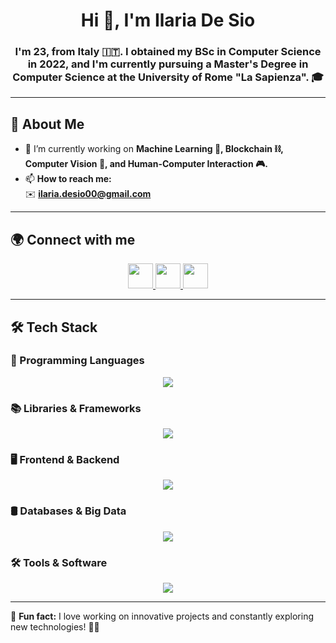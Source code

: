 # <h1 align="center">Hi 👋, I'm Ilaria De Sio</h1>

<h3 align="center">
  I'm 23, from Italy 🇮🇹. I obtained my BSc in Computer Science in 2022, and I'm
  currently pursuing a Master's Degree in Computer Science at the University of Rome "La Sapienza". 🎓
</h3>

---

## 🚀 About Me

- 🔭 I’m currently working on **Machine Learning 🤖, Blockchain ⛓️, Computer Vision 👀, and Human-Computer Interaction 🎮.**  
- 📫 **How to reach me:**  
  ✉️ **ilaria.desio00@gmail.com**  

---

## 🌍 Connect with me  

<p align="center">
  <a href="https://www.linkedin.com/in/ilaria-de-sio/" target="blank">
    <img src="https://skillicons.dev/icons?i=linkedin" width="40"/>
  </a>
  <a href="https://instagram.com/ilariadesio_" target="blank">
    <img src="https://skillicons.dev/icons?i=instagram" width="40"/>
  </a>
  <a href="https://discord.gg/790478358814261272" target="blank">
    <img src="https://skillicons.dev/icons?i=discord" width="40"/>
  </a>
</p>

---

## 🛠️ Tech Stack  

### 🚀 Programming Languages  

<p align="center">
  <img src="https://skillicons.dev/icons?i=c,cpp,cs,java,py,ts,js,v" />
</p>

### 📚 Libraries & Frameworks  

<p align="center">
  <img src="https://skillicons.dev/icons?i=react,nextjs,tailwind,jquery,opencv,pandas,matplotlib,sklearn,tensorflow,pytorch,solidity" />
</p>

### 🖥️ Frontend & Backend  

<p align="center">
  <img src="https://skillicons.dev/icons?i=html,css,nodejs,npm,selenium,docker,cmake" />
</p>

### 🛢️ Databases & Big Data  

<p align="center">
  <img src="https://skillicons.dev/icons?i=mongodb,mysql,spark" />
</p>

### 🛠️ Tools & Software  

<p align="center">
  <img src="https://skillicons.dev/icons?i=git,github,gitlab,figma,vscode,bash,linux,latex,androidstudio,matlab" />
</p>

---

🎯 **Fun fact:** I love working on innovative projects and constantly exploring new technologies! 🚀💡  

